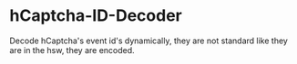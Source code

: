 # hCaptcha-ID-Decoder
Decode hCaptcha's event id's dynamically, they are not standard like they are in the hsw, they are encoded.
